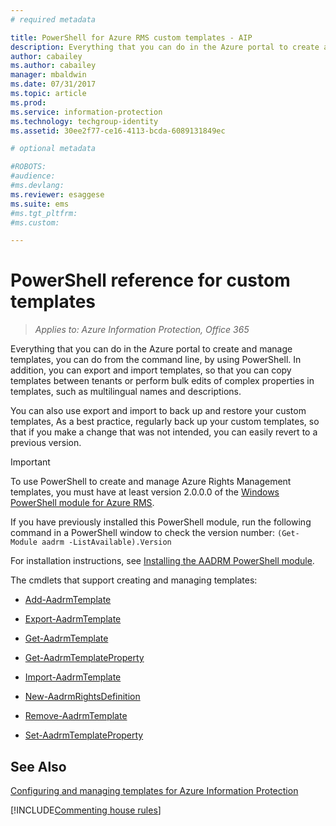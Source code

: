 ```yaml
---
# required metadata

title: PowerShell for Azure RMS custom templates - AIP
description: Everything that you can do in the Azure portal to create and manage rights management templates, you can do from the command line, by using PowerShell. In addition, you can export and import templates, so that you can copy templates between tenants or perform bulk edits of complex properties in templates, such as multilingual names and descriptions.
author: cabailey
ms.author: cabailey
manager: mbaldwin
ms.date: 07/31/2017
ms.topic: article
ms.prod:
ms.service: information-protection
ms.technology: techgroup-identity
ms.assetid: 30ee2f77-ce16-4113-bcda-6089131849ec

# optional metadata

#ROBOTS:
#audience:
#ms.devlang:
ms.reviewer: esaggese
ms.suite: ems
#ms.tgt_pltfrm:
#ms.custom:

---
```




# PowerShell reference for custom templates

>*Applies to: Azure Information Protection, Office 365*

Everything that you can do in the Azure portal to create and manage templates, you can do from the command line, by using PowerShell. In addition, you can export and import templates, so that you can copy templates between tenants or perform bulk edits of complex properties in templates, such as multilingual names and descriptions.

You can also use export and import to back up and restore your custom templates, As a best practice, regularly back up your custom templates, so that if you make a change that was not intended, you can easily revert to a previous version.

> [!IMPORTANT]
> To use PowerShell to create and manage Azure Rights Management templates, you must have at least version 2.0.0.0 of the [Windows PowerShell module for Azure RMS](https://go.microsoft.com/fwlink/?LinkId=257721).
> 
> If you have previously installed this PowerShell module, run the following command in a PowerShell window to check the version number: `(Get-Module aadrm -ListAvailable).Version`

For installation instructions, see [Installing the AADRM PowerShell module](install-powershell.md).

The cmdlets that support creating and managing templates:

- [Add-AadrmTemplate](/powershell/module/aadrm/add-aadrmtemplate)

- [Export-AadrmTemplate](/powershell/module/aadrm/export-aadrmtemplate)

- [Get-AadrmTemplate](/powershell/module/aadrm/get-aadrmtemplate)

- [Get-AadrmTemplateProperty](/powershell/module/aadrm/get-aadrmtemplateproperty)

- [Import-AadrmTemplate](/powershell/module/aadrm/import-aadrmtemplate)

- [New-AadrmRightsDefinition](/powershell/module/aadrm/new-aadrmrightsdefinition)

- [Remove-AadrmTemplate](/powershell/module/aadrm/remove-aadrmtemplate)

- [Set-AadrmTemplateProperty](/powershell/module/aadrm/set-aadrmtemplateproperty)



## See Also
[Configuring and managing templates for Azure Information Protection](configure-policy-templates.md)

[!INCLUDE[Commenting house rules](../includes/houserules.md)]